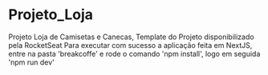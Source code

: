 # Projeto_Loja
 Projeto Loja de Camisetas e Canecas, Template do Projeto disponibilizado pela RocketSeat
 Para executar com sucesso a aplicação feita em NextJS, entre na pasta 'breakcoffe' e rode o comando 'npm install', logo em seguida 'npm run dev'
 
